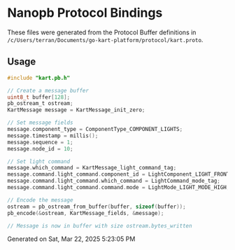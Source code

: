 # Nanopb Protocol Bindings

These files were generated from the Protocol Buffer definitions in `/c/Users/terran/Documents/go-kart-platform/protocol/kart.proto`.

## Usage

```c
#include "kart.pb.h"

// Create a message buffer
uint8_t buffer[128];
pb_ostream_t ostream;
KartMessage message = KartMessage_init_zero;

// Set message fields
message.component_type = ComponentType_COMPONENT_LIGHTS;
message.timestamp = millis();
message.sequence = 1;
message.node_id = 10;

// Set light command
message.which_command = KartMessage_light_command_tag;
message.command.light_command.component_id = LightComponent_LIGHT_FRONT;
message.command.light_command.which_command = LightCommand_mode_tag;
message.command.light_command.command.mode = LightMode_LIGHT_MODE_HIGH;

// Encode the message
ostream = pb_ostream_from_buffer(buffer, sizeof(buffer));
pb_encode(&ostream, KartMessage_fields, &message);

// Message is now in buffer with size ostream.bytes_written
```

Generated on Sat, Mar 22, 2025  5:23:05 PM
